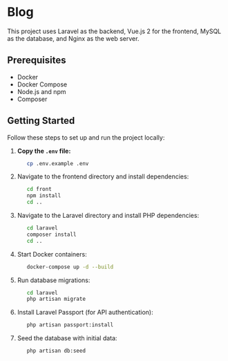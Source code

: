 # Blog

This project uses Laravel as the backend, Vue.js 2 for the frontend, MySQL as the database, and Nginx as the web server.

## Prerequisites

- Docker
- Docker Compose
- Node.js and npm
- Composer

## Getting Started

Follow these steps to set up and run the project locally:

1. **Copy the `.env` file:**

   ```bash
      cp .env.example .env
   ```
2. Navigate to the frontend directory and install dependencies:

   ```bash
      cd front
      npm install
      cd ..
   ```

3. Navigate to the Laravel directory and install PHP dependencies:

   ```bash
      cd laravel
      composer install
      cd ..
   ```

4. Start Docker containers:

   ```bash
      docker-compose up -d --build
   ```
   
5. Run database migrations:

   ```bash
      cd laravel
      php artisan migrate
   ```

6. Install Laravel Passport (for API authentication):

   ```bash
      php artisan passport:install
   ```

7. Seed the database with initial data:

   ```bash
      php artisan db:seed
   ```
